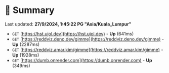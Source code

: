 # 📖 Summary
Last updated: **27/9/2024, 1:45:22 PG "Asia/Kuala_Lumpur"**

- `GET` [https://hst.ujol.dev](https://hst.ujol.dev) - **Up** (641ms)
- `GET` [https://reddviz.deno.dev/gimme](https://reddviz.deno.dev/gimme) - **Up** (2287ms)
- `GET` [https://reddviz.amar.kim/gimme](https://reddviz.amar.kim/gimme) - **Up** (1928ms)
- `GET` [https://dumb.onrender.com](https://dumb.onrender.com) - **Up** (349ms)
